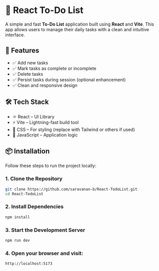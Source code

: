# 📝 React To-Do List

A simple and fast **To-Do List** application built using **React** and **Vite**. This app allows users to manage their daily tasks with a clean and intuitive interface.

## 🚀 Features

- ✅ Add new tasks  
- ✅ Mark tasks as complete or incomplete  
- ✅ Delete tasks  
- ✅ Persist tasks during session (optional enhancement)  
- ✅ Clean and responsive design  

## 🛠️ Tech Stack

- ⚛️ React – UI Library  
- ⚡ Vite – Lightning-fast build tool  
- 🎨 CSS – For styling (replace with Tailwind or others if used)  
- 🧠 JavaScript – Application logic  

## 📦 Installation

Follow these steps to run the project locally:

### 1. Clone the Repository

```bash
git clone https://github.com/saravanan-b/React-TodoList.git
cd React-TodoList
```

### 2. Install Dependencies

```bash
npm install
```

### 3. Start the Development Server

```bash
npm run dev
```

### 4. Open your browser and visit:

```bash
http://localhost:5173
```



